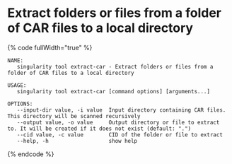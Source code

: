 # Extract folders or files from a folder of CAR files to a local directory

{% code fullWidth="true" %}
```
NAME:
   singularity tool extract-car - Extract folders or files from a folder of CAR files to a local directory

USAGE:
   singularity tool extract-car [command options] [arguments...]

OPTIONS:
   --input-dir value, -i value  Input directory containing CAR files. This directory will be scanned recursively
   --output value, -o value     Output directory or file to extract to. It will be created if it does not exist (default: ".")
   --cid value, -c value        CID of the folder or file to extract
   --help, -h                   show help
```
{% endcode %}
